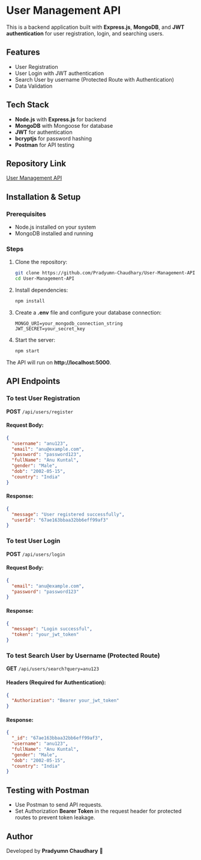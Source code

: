 # User Management API

This is a backend application built with **Express.js**, **MongoDB**, and **JWT authentication** for user registration, login, and searching users.

## Features
- User Registration
- User Login with JWT authentication
- Search User by username (Protected Route with Authentication)
- Data Validation

## Tech Stack
- **Node.js** with **Express.js** for backend
- **MongoDB** with Mongoose for database
- **JWT** for authentication
- **bcryptjs** for password hashing
- **Postman** for API testing

## Repository Link
[User Management API](https://github.com/Pradyumn-Chaudhary/User-Management-API.git)

## Installation & Setup

### Prerequisites
- Node.js installed on your system
- MongoDB installed and running

### Steps
1. Clone the repository:
   ```bash
   git clone https://github.com/Pradyumn-Chaudhary/User-Management-API.git
   cd User-Management-API
   ```
2. Install dependencies:
   ```bash
   npm install
   ```
3. Create a **.env** file and configure your database connection:
   ```env
   MONGO_URI=your_mongodb_connection_string
   JWT_SECRET=your_secret_key
   ```
4. Start the server:
   ```bash
   npm start
   ```

The API will run on **http://localhost:5000**.

## API Endpoints

### To test User Registration
**POST** `/api/users/register`
#### Request Body:
```json
{
  "username": "anu123",
  "email": "anu@example.com",
  "password": "password123",
  "fullName": "Anu Kuntal",
  "gender": "Male",
  "dob": "2002-05-15",
  "country": "India"
}
```
#### Response:
```json
{
  "message": "User registered successfully",
  "userId": "67ae163bbaa32bb6eff99af3"
}
```

### To test User Login
**POST** `/api/users/login`
#### Request Body:
```json
{
  "email": "anu@example.com",
  "password": "password123"
}
```
#### Response:
```json
{
  "message": "Login successful",
  "token": "your_jwt_token"
}
```

### To test Search User by Username (Protected Route)
**GET** `/api/users/search?query=anu123`
#### Headers (Required for Authentication):
```json
{
  "Authorization": "Bearer your_jwt_token"
}
```
#### Response:
```json
{
  "_id": "67ae163bbaa32bb6eff99af3",
  "username": "anu123",
  "fullName": "Anu Kuntal",
  "gender": "Male",
  "dob": "2002-05-15",
  "country": "India"
}
```

## Testing with Postman
- Use Postman to send API requests.
- Set Authorization **Bearer Token** in the request header for protected routes to prevent token leakage.

## Author
Developed by **Pradyumn Chaudhary** 🚀

